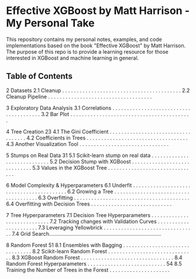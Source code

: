 # Effective XGBoost by Matt Harrison - My Personal Take

This repository contains my personal notes, examples, and code implementations based on the book "Effective XGBoost" by Matt Harrison. The purpose of this repo is to provide a learning resource for those interested in XGBoost and machine learning in general.

## Table of Contents

2 Datasets 
2.1 Cleanup . . . . . . . . . . . . . . . . . . . . . . . . . . . . . . . . . . . . . . . . . 
2.2 Cleanup Pipeline . . . . . . . . . . . . . . . . . . . . . . . . . . . . . . . . . . . . 

3 Exploratory Data Analysis 
3.1 Correlations . . . . . . . . . . . . . . . . . . . . . . . . . . . . . . . . . . . . . . . 
3.2 Bar Plot . . . . . . . . . . . . . . . . . . . . . . . . . . . . . . . . . . . . . . . . . . 

4 Tree Creation 23
4.1 The Gini Coefficient . . . . . . . . . . . . . . . . . . . . . . . . . . . . . . . . . . . 
4.2 Coefficients in Trees . . . . . . . . . . . . . . . . . . . . . . . . . . . . . . . . . . . 
4.3 Another Visualization Tool . . . . . . . . . . . . . . . . . . . . . . . . . . . . . . . 

5 Stumps on Real Data 31
5.1 Scikit-learn stump on real data . . . . . . . . . . . . . . . . . . . . . . . . . . . . 
5.2 Decision Stump with XGBoost . . . . . . . . . . . . . . . . . . . . . . . . . . . . . 
5.3 Values in the XGBoost Tree . . . . . . . . . . . . . . . . . . . . . . . . . . . . . . . 

6 Model Complexity & Hyperparameters 
6.1 Underfit . . . . . . . . . . . . . . . . . . . . . . . . . . . . . . . . . . . . . . . . . 
6.2 Growing a Tree . . . . . . . . . . . . . . . . . . . . . . . . . . . . . . . . . . . . . 
6.3 Overfitting . . . . . . . . . . . . . . . . . . . . . . . . . . . . . . . . . . . . . . . . 
6.4 Overfitting with Decision Trees . . . . . . . . . . . . . . . . . . . . . . . . . . . . 

7 Tree Hyperparameters 
7.1 Decision Tree Hyperparameters . . . . . . . . . . . . . . . . . . . . . . . . . . . . 
7.2 Tracking changes with Validation Curves . . . . . . . . . . . . . . . . . . . . . . 
7.3 Leveraging Yellowbrick . . . . . . . . . . . . . . . . . . . . . . . . . . . . . . . . 
7.4 Grid Search............................................................................

8 Random Forest 51
8.1 Ensembles with Bagging . . . . . . . . . . . . . . . . . . . . . . . . . . . . . . . . 
8.2 Scikit-learn Random Forest . . . . . . . . . . . . . . . . . . . . . . . . . . . . . . 
8.3 XGBoost Random Forest . . . . . . . . . . . . . . . . . . . . . . . . . . . . . . . . 
8.4 Random Forest Hyperparameters . . . . . . . . . . . . . . . . . . . . . . . . . . . 54
8.5 Training the Number of Trees in the Forest . . . . . . . . . . . . . . . . . . . . . 




